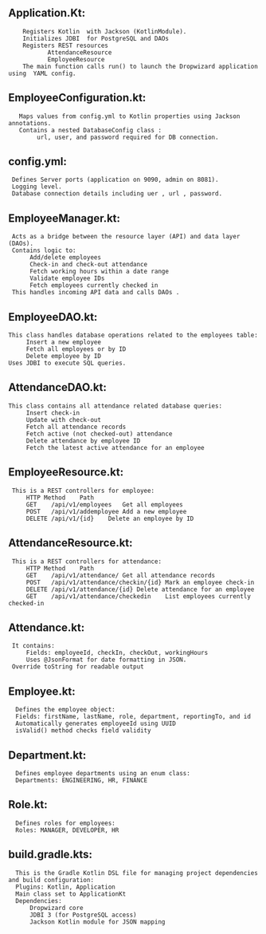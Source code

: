 ## Application.Kt:
        Registers Kotlin  with Jackson (KotlinModule).
        Initializes JDBI  for PostgreSQL and DAOs
        Registers REST resources 
               AttendanceResource
               EmployeeResource
        The main function calls run() to launch the Dropwizard application using  YAML config.
        
## EmployeeConfiguration.kt:
       Maps values from config.yml to Kotlin properties using Jackson annotations.
       Contains a nested DatabaseConfig class :
            url, user, and password required for DB connection.
            
## config.yml:
     Defines Server ports (application on 9090, admin on 8081).
     Logging level.
     Database connection details including uer , url , password.

## EmployeeManager.kt:
     Acts as a bridge between the resource layer (API) and data layer (DAOs).
     Contains logic to:
          Add/delete employees
          Check-in and check-out attendance
          Fetch working hours within a date range
          Validate employee IDs
          Fetch employees currently checked in
     This handles incoming API data and calls DAOs .
     
## EmployeeDAO.kt:
    This class handles database operations related to the employees table:
         Insert a new employee
         Fetch all employees or by ID
         Delete employee by ID
    Uses JDBI to execute SQL queries.

## AttendanceDAO.kt:
    This class contains all attendance related database queries:
         Insert check-in
         Update with check-out
         Fetch all attendance records
         Fetch active (not checked-out) attendance
         Delete attendance by employee ID
         Fetch the latest active attendance for an employee

## EmployeeResource.kt:
     This is a REST controllers for employee:
         HTTP Method	Path 
         GET	/api/v1/employees	Get all employees
         POST	/api/v1/addemployee	Add a new employee
         DELETE	/api/v1/{id}	Delete an employee by ID

## AttendanceResource.kt:
     This is a REST controllers for attendance:
         HTTP Method	Path	
         GET	/api/v1/attendance/	Get all attendance records
         POST	/api/v1/attendance/checkin/{id}	Mark an employee check-in
         DELETE	/api/v1/attendance/{id}	Delete attendance for an employee
         GET	/api/v1/attendance/checkedin	List employees currently checked-in
## Attendance.kt:
     It contains:
         Fields: employeeId, checkIn, checkOut, workingHours
         Uses @JsonFormat for date formatting in JSON.
     Override toString for readable output
## Employee.kt:
      Defines the employee object:
      Fields: firstName, lastName, role, department, reportingTo, and id
      Automatically generates employeeId using UUID 
      isValid() method checks field validity
      
 ## Department.kt:
      Defines employee departments using an enum class:
      Departments: ENGINEERING, HR, FINANCE

## Role.kt:
      Defines roles for employees:
      Roles: MANAGER, DEVELOPER, HR

## build.gradle.kts:
      This is the Gradle Kotlin DSL file for managing project dependencies and build configuration:
      Plugins: Kotlin, Application
      Main class set to ApplicationKt
      Dependencies:
          Dropwizard core
          JDBI 3 (for PostgreSQL access)
          Jackson Kotlin module for JSON mapping

